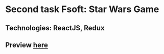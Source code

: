 # Second task Fsoft: Star Wars Game

## Technologies: ReactJS, Redux

## Preview <a href="https://sutv-fsoft-task-2.netlify.app/" target="_blank"> here</a>
